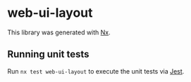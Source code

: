 # web-ui-layout

This library was generated with [Nx](https://nx.dev).

## Running unit tests

Run `nx test web-ui-layout` to execute the unit tests via [Jest](https://jestjs.io).
